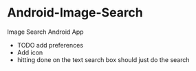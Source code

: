 Android-Image-Search
====================

Image Search Android App

- TODO add preferences
- Add icon
- hitting done on the text search box should just do the search
